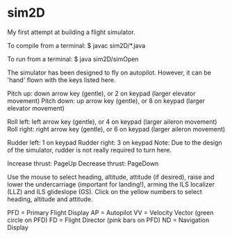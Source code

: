 # sim2D
My first attempt at building a flight simulator.

To compile from a terminal:
$ javac sim2D/*.java

To run from a terminal:
$ java sim2D/simOpen

The simulator has been designed to fly on autopilot. However, it can be 'hand' flown with the keys listed here.

Pitch up: down arrow key (gentle), or 2 on keypad (larger elevator movement)
Pitch down: up arrow key (gentle), or 8 on keypad (larger elevator movement)

Roll left: left arrow key (gentle), or 4 on keypad (larger aileron movement)
Roll right: right arrow key (gentle), or 6 on keypad (larger aileron movement)

Rudder left: 1 on keypad
Rudder right: 3 on keypad
Note: Due to the design of the simulator, rudder is not really required to turn here.

Increase thrust: PageUp
Decrease thrust: PageDown

Use the mouse to select heading, altitude, attitude (if desired), raise and lower the undercarriage (important for landing!), arming the ILS localizer (LLZ) and ILS glideslope (GS). Click on the yellow numbers to select heading, altitude and attitude.

PFD = Primary Flight Display
AP = Autopilot
VV = Velocity Vector (green circle on PFD)
FD = Flight Director (pink bars on PFD)
ND = Navigation Display




